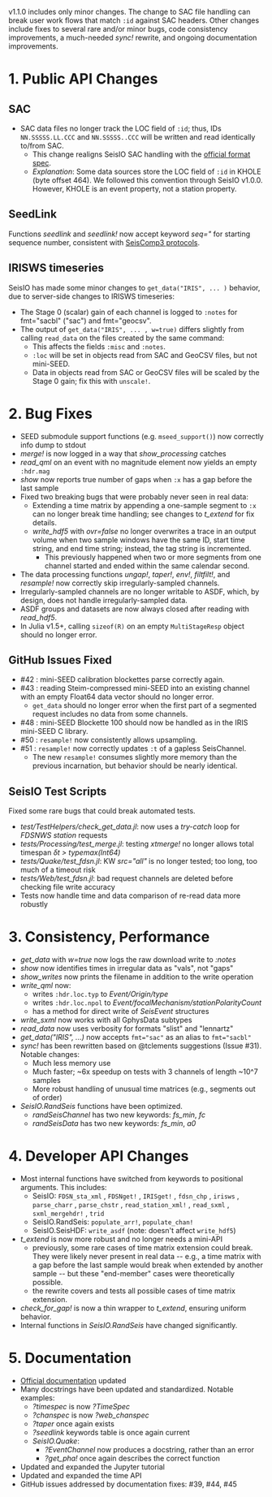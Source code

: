 v1.1.0 includes only minor changes. The change to SAC file handling can break user work flows that match `:id` against SAC headers. Other changes include fixes to several rare and/or minor bugs, code consistency improvements, a much-needed *sync!* rewrite, and ongoing documentation improvements.

# 1. **Public API Changes**
## **SAC**
* SAC data files no longer track the LOC field of `:id`; thus, IDs `NN.SSSSS.LL.CCC` and `NN.SSSSS..CCC` will be written and read identically to/from SAC.
  + This change realigns SeisIO SAC handling with the [official format spec](http://ds.iris.edu/files/sac-manual/manual/file_format.html).
  + *Explanation*: Some data sources store the LOC field of `:id` in KHOLE (byte offset 464). We followed this convention through SeisIO v1.0.0. However, KHOLE is an event property, not a station property.

## **SeedLink**
Functions *seedlink* and *seedlink!* now accept keyword *seq="* for starting sequence number, consistent with [SeisComp3 protocols](https://www.seiscomp3.org/doc/seattle/2012.279/apps/seedlink.html).

## **IRISWS timeseries**
SeisIO has made some minor changes to `get_data("IRIS", ... )` behavior, due to server-side changes to IRISWS timeseries:
* The Stage 0 (scalar) gain of each channel is logged to `:notes` for fmt="sacbl" ("sac") and fmt="geocsv".
* The output of `get_data("IRIS", ... , w=true)` differs slightly from calling `read_data` on the files created by the same command:
  + This affects the fields `:misc` and `:notes`.
  + `:loc` will be set in objects read from SAC and GeoCSV files, but not mini-SEED.
  + Data in objects read from SAC or GeoCSV files will be scaled by the Stage 0 gain; fix this with `unscale!`.

# 2. **Bug Fixes**
* SEED submodule support functions (e.g. `mseed_support()`) now correctly info dump to stdout
* *merge!* is now logged in a way that *show_processing* catches
* *read_qml* on an event with no magnitude element now yields an empty `:hdr.mag`
* *show* now reports true number of gaps when `:x` has a gap before the last sample
* Fixed two breaking bugs that were probably never seen in real data:
  + Extending a time matrix by appending a one-sample segment to `:x` can no longer break time handling; see changes to *t_extend* for fix details.
  + *write_hdf5* with *ovr=false* no longer overwrites a trace in an output volume when two sample windows have the same ID, start time string, and end time string; instead, the tag string is incremented.
    - This previously happened when two or more segments from one channel started and ended within the same calendar second.
* The data processing functions *ungap!*, *taper!*, *env!*, *filtfilt!*, and *resample!* now correctly skip irregularly-sampled channels.
* Irregularly-sampled channels are no longer writable to ASDF, which, by design, does not handle irregularly-sampled data.
* ASDF groups and datasets are now always closed after reading with *read_hdf5*.
* In Julia v1.5+, calling `sizeof(R)` on an empty `MultiStageResp` object should no longer error.

## GitHub Issues Fixed
* #42 : mini-SEED calibration blockettes parse correctly again.
* #43 : reading Steim-compressed mini-SEED into an existing channel with an empty Float64 data vector should no longer error.
  + `get_data` should no longer error when the first part of a segmented request includes no data from some channels.
* #48 : mini-SEED Blockette 100 should now be handled as in the IRIS mini-SEED C library.
* #50 : `resample!` now consistently allows upsampling.
* #51 : `resample!` now correctly updates `:t` of a gapless SeisChannel.
  + The new `resample!` consumes slightly more memory than the previous incarnation, but behavior should be nearly identical.

## **SeisIO Test Scripts**
Fixed some rare bugs that could break automated tests.
* *test/TestHelpers/check_get_data.jl*: now uses a *try-catch* loop for *FDSNWS station* requests
* *tests/Processing/test_merge.jl*: testing *xtmerge!* no longer allows total timespan *δt >  typemax(Int64)*
* *tests/Quake/test_fdsn.jl*: KW *src="all"* is no longer tested; too long, too much of a timeout risk
* *tests/Web/test_fdsn.jl*: bad request channels are deleted before checking file write accuracy
* Tests now handle time and data comparison of re-read data more robustly

# 3. **Consistency, Performance**
* *get_data* with *w=true* now logs the raw download write to *:notes*
* *show* now identifies times in irregular data as "vals", not "gaps"
* *show_writes* now prints the filename in addition to the write operation
* *write_qml* now:
  - writes `:hdr.loc.typ` to *Event/Origin/type*
  - writes `:hdr.loc.npol` to *Event/focalMechanism/stationPolarityCount*
  - has a method for direct write of *SeisEvent* structures
* *write_sxml* now works with all GphysData subtypes
* *read_data* now uses verbosity for formats "slist" and "lennartz"
* *get_data("IRIS", ...)* now accepts `fmt="sac"` as an alias to `fmt="sacbl"`
* *sync!* has been rewritten based on @tclements suggestions (Issue #31). Notable changes:
  * Much less memory use
  * Much faster; ~6x speedup on tests with 3 channels of length ~10^7 samples
  * More robust handling of unusual time matrices (e.g., segments out of order)
* *SeisIO.RandSeis* functions have been optimized.
    + *randSeisChannel* has two new keywords: *fs_min*, *fc*
    + *randSeisData* has two new keywords: *fs_min*, *a0*

# 4. **Developer API Changes**
* Most internal functions have switched from keywords to positional arguments. This includes:
  * SeisIO: `FDSN_sta_xml` , `FDSNget!` , `IRISget!` , `fdsn_chp` , `irisws` , `parse_charr` , `parse_chstr` , `read_station_xml!` , `read_sxml` , `sxml_mergehdr!` , `trid`
  * SeisIO.RandSeis: `populate_arr!`, `populate_chan!`
  * SeisIO.SeisHDF: `write_asdf` (note: doesn't affect `write_hdf5`)
* *t_extend* is now more robust and no longer needs a mini-API
  + previously, some rare cases of time matrix extension could break. They were likely never present in real data -- e.g., a time matrix with a gap before the last sample would break when extended by another sample -- but these "end-member" cases were theoretically possible.
  + the rewrite covers and tests all possible cases of time matrix extension.
* *check_for_gap!* is now a thin wrapper to *t_extend*, ensuring uniform behavior.
* Internal functions in *SeisIO.RandSeis* have changed significantly.

# 5. **Documentation**
* [Official documentation](https://seisio.readthedocs.io/) updated
* Many docstrings have been updated and standardized. Notable examples:
  + *?timespec* is now *?TimeSpec*
  + *?chanspec* is now *?web_chanspec*
  + *?taper* once again exists
  + *?seedlink* keywords table is once again current
  + *SeisIO.Quake*:
    - *?EventChannel* now produces a docstring, rather than an error
    - *?get_pha!* once again describes the correct function
* Updated and expanded the Jupyter tutorial
* Updated and expanded the time API
* GitHub issues addressed by documentation fixes: #39, #44, #45
